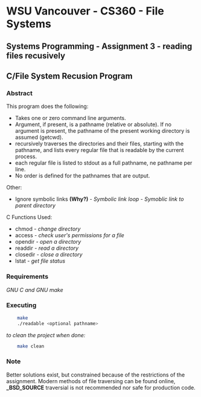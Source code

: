 # WSU Vancouver - CS360 - File Systems
## Systems Programming - Assignment 3 - reading files recusively
## C/File System Recusion Program
### Abstract
This program does the following:
 - Takes one or zero command line arguments.
 - Argument, if present, is a pathname (relative or absolute). If no argument is present, the pathname of the present working directory is assumed (getcwd).
 - recursively traverses the directories and their files, starting with the pathname, and lists every regular file that is readable by the current process.
 - each regular file is listed to stdout as a full pathname, ne pathname per line.
 - No order is defined for the pathnames that are output.

Other:
 - Ignore symbolic links **(Why?)** - *Symbolic link loop - Symoblic link to parent directory*

C Functions Used:
 - chmod *- change directory*
 - access *- check user's permissions for a file*
 - opendir *- open a directory*
 - readdir *- read a directory*
 - closedir *- close a directory*
 - lstat *- get file status*


### Requirements
*GNU C and GNU make*

### Executing
```sh
    make
    ./readable <optional pathname>
```
*to clean the project when done:*
```sh
    make clean
```

### Note
Better solutions exist, but constrained because of the restrictions of the assignment.  Modern methods of file traversing can be found online, **_BSD_SOURCE** traversial is not recommended nor safe for production code.
